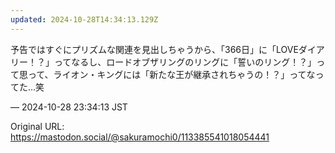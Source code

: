 ```yaml
---
updated: 2024-10-28T14:34:13.129Z
---
```


<p>予告ではすぐにプリズムな関連を見出しちゃうから、「366日」に「LOVEダイアリー！？」ってなるし、ロードオブザリングのリングに「誓いのリング！？」って思って、ライオン・キングには「新たな王が継承されちゃうの！？」ってなってた…笑</p>

&mdash; 2024-10-28 23:34:13 JST

Original URL: https://mastodon.social/@sakuramochi0/113385541018054441

